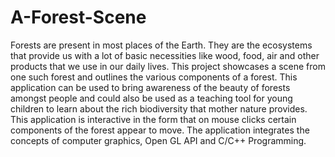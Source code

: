 # A-Forest-Scene

Forests are present in most places of the Earth. They are the ecosystems that provide us with a lot of basic necessities like wood, food, air and other products that we use in our 
daily lives. This project showcases a scene from one such forest and outlines the various components of a forest. This application can be used to bring awareness of the beauty of forests amongst people and could also be used as a teaching tool for young children to learn about the rich biodiversity that mother nature provides. This application is interactive in the form that on mouse clicks certain components of the forest appear to move. The application integrates the concepts of computer graphics, Open GL API and 
C/C++ Programming.
